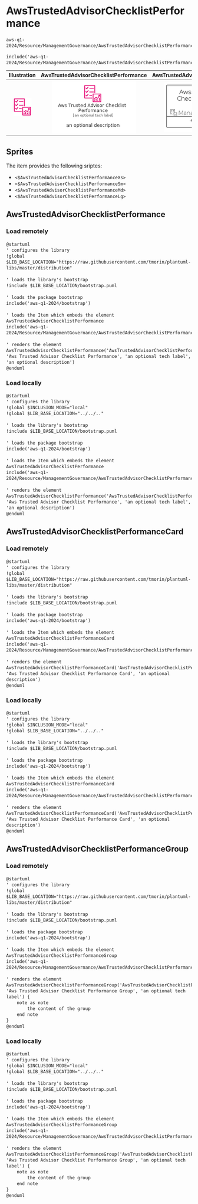 # AwsTrustedAdvisorChecklistPerformance


```text
aws-q1-2024/Resource/ManagementGovernance/AwsTrustedAdvisorChecklistPerformance
```

```text
include('aws-q1-2024/Resource/ManagementGovernance/AwsTrustedAdvisorChecklistPerformance')
```



| Illustration | AwsTrustedAdvisorChecklistPerformance | AwsTrustedAdvisorChecklistPerformanceCard | AwsTrustedAdvisorChecklistPerformanceGroup |
| :---: | :---: | :---: | :---: |
| ![illustration for Illustration](../../../aws-q1-2024/Resource/ManagementGovernance/AwsTrustedAdvisorChecklistPerformance.png) | ![illustration for AwsTrustedAdvisorChecklistPerformance](../../../aws-q1-2024/Resource/ManagementGovernance/AwsTrustedAdvisorChecklistPerformance.Local.png) | ![illustration for AwsTrustedAdvisorChecklistPerformanceCard](../../../aws-q1-2024/Resource/ManagementGovernance/AwsTrustedAdvisorChecklistPerformanceCard.Local.png) | ![illustration for AwsTrustedAdvisorChecklistPerformanceGroup](../../../aws-q1-2024/Resource/ManagementGovernance/AwsTrustedAdvisorChecklistPerformanceGroup.Local.png) |



## Sprites
The item provides the following sriptes:

- `<$AwsTrustedAdvisorChecklistPerformanceXs>`
- `<$AwsTrustedAdvisorChecklistPerformanceSm>`
- `<$AwsTrustedAdvisorChecklistPerformanceMd>`
- `<$AwsTrustedAdvisorChecklistPerformanceLg>`





## AwsTrustedAdvisorChecklistPerformance

### Load remotely
```plantuml
@startuml
' configures the library
!global $LIB_BASE_LOCATION="https://raw.githubusercontent.com/tmorin/plantuml-libs/master/distribution"

' loads the library's bootstrap
!include $LIB_BASE_LOCATION/bootstrap.puml

' loads the package bootstrap
include('aws-q1-2024/bootstrap')

' loads the Item which embeds the element AwsTrustedAdvisorChecklistPerformance
include('aws-q1-2024/Resource/ManagementGovernance/AwsTrustedAdvisorChecklistPerformance')

' renders the element
AwsTrustedAdvisorChecklistPerformance('AwsTrustedAdvisorChecklistPerformance', 'Aws Trusted Advisor Checklist Performance', 'an optional tech label', 'an optional description')
@enduml
```

### Load locally
```plantuml
@startuml
' configures the library
!global $INCLUSION_MODE="local"
!global $LIB_BASE_LOCATION="../../.."

' loads the library's bootstrap
!include $LIB_BASE_LOCATION/bootstrap.puml

' loads the package bootstrap
include('aws-q1-2024/bootstrap')

' loads the Item which embeds the element AwsTrustedAdvisorChecklistPerformance
include('aws-q1-2024/Resource/ManagementGovernance/AwsTrustedAdvisorChecklistPerformance')

' renders the element
AwsTrustedAdvisorChecklistPerformance('AwsTrustedAdvisorChecklistPerformance', 'Aws Trusted Advisor Checklist Performance', 'an optional tech label', 'an optional description')
@enduml
```

## AwsTrustedAdvisorChecklistPerformanceCard

### Load remotely
```plantuml
@startuml
' configures the library
!global $LIB_BASE_LOCATION="https://raw.githubusercontent.com/tmorin/plantuml-libs/master/distribution"

' loads the library's bootstrap
!include $LIB_BASE_LOCATION/bootstrap.puml

' loads the package bootstrap
include('aws-q1-2024/bootstrap')

' loads the Item which embeds the element AwsTrustedAdvisorChecklistPerformanceCard
include('aws-q1-2024/Resource/ManagementGovernance/AwsTrustedAdvisorChecklistPerformance')

' renders the element
AwsTrustedAdvisorChecklistPerformanceCard('AwsTrustedAdvisorChecklistPerformanceCard', 'Aws Trusted Advisor Checklist Performance Card', 'an optional description')
@enduml
```

### Load locally
```plantuml
@startuml
' configures the library
!global $INCLUSION_MODE="local"
!global $LIB_BASE_LOCATION="../../.."

' loads the library's bootstrap
!include $LIB_BASE_LOCATION/bootstrap.puml

' loads the package bootstrap
include('aws-q1-2024/bootstrap')

' loads the Item which embeds the element AwsTrustedAdvisorChecklistPerformanceCard
include('aws-q1-2024/Resource/ManagementGovernance/AwsTrustedAdvisorChecklistPerformance')

' renders the element
AwsTrustedAdvisorChecklistPerformanceCard('AwsTrustedAdvisorChecklistPerformanceCard', 'Aws Trusted Advisor Checklist Performance Card', 'an optional description')
@enduml
```

## AwsTrustedAdvisorChecklistPerformanceGroup

### Load remotely
```plantuml
@startuml
' configures the library
!global $LIB_BASE_LOCATION="https://raw.githubusercontent.com/tmorin/plantuml-libs/master/distribution"

' loads the library's bootstrap
!include $LIB_BASE_LOCATION/bootstrap.puml

' loads the package bootstrap
include('aws-q1-2024/bootstrap')

' loads the Item which embeds the element AwsTrustedAdvisorChecklistPerformanceGroup
include('aws-q1-2024/Resource/ManagementGovernance/AwsTrustedAdvisorChecklistPerformance')

' renders the element
AwsTrustedAdvisorChecklistPerformanceGroup('AwsTrustedAdvisorChecklistPerformanceGroup', 'Aws Trusted Advisor Checklist Performance Group', 'an optional tech label') {
    note as note
        the content of the group
    end note
}
@enduml
```

### Load locally
```plantuml
@startuml
' configures the library
!global $INCLUSION_MODE="local"
!global $LIB_BASE_LOCATION="../../.."

' loads the library's bootstrap
!include $LIB_BASE_LOCATION/bootstrap.puml

' loads the package bootstrap
include('aws-q1-2024/bootstrap')

' loads the Item which embeds the element AwsTrustedAdvisorChecklistPerformanceGroup
include('aws-q1-2024/Resource/ManagementGovernance/AwsTrustedAdvisorChecklistPerformance')

' renders the element
AwsTrustedAdvisorChecklistPerformanceGroup('AwsTrustedAdvisorChecklistPerformanceGroup', 'Aws Trusted Advisor Checklist Performance Group', 'an optional tech label') {
    note as note
        the content of the group
    end note
}
@enduml
```

